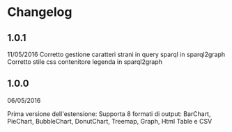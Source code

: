# Changelog

## 1.0.1
11/05/2016
Corretto gestione caratteri strani in query sparql in sparql2graph
Corretto stile css contenitore legenda in sparql2graph


## 1.0.0
06/05/2016

Prima versione dell'estensione: Supporta 8 formati di output: BarChart, PieChart, BubbleChart, DonutChart, Treemap, Graph, Html Table e CSV